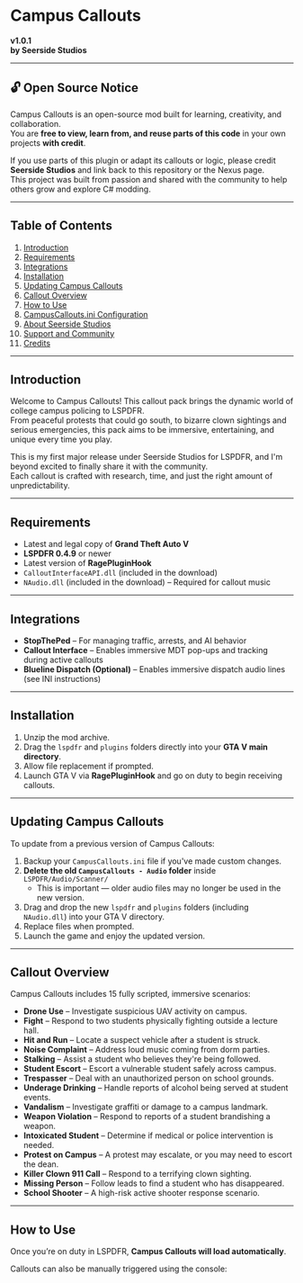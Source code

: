 # Campus Callouts  
**v1.0.1**  
**by Seerside Studios**  

---

## 🔓 Open Source Notice

Campus Callouts is an open-source mod built for learning, creativity, and collaboration.  
You are **free to view, learn from, and reuse parts of this code** in your own projects **with credit**.

If you use parts of this plugin or adapt its callouts or logic, please credit **Seerside Studios** and link back to this repository or the Nexus page.  
This project was built from passion and shared with the community to help others grow and explore C# modding.

---

## Table of Contents  
1. [Introduction](#introduction)  
2. [Requirements](#requirements)  
3. [Integrations](#integrations)  
4. [Installation](#installation)  
5. [Updating Campus Callouts](#updating-campus-callouts)  
6. [Callout Overview](#callout-overview)  
7. [How to Use](#how-to-use)  
8. [CampusCallouts.ini Configuration](#campuscalloutsini-configuration)  
9. [About Seerside Studios](#about-seerside-studios)  
10. [Support and Community](#support-and-community)  
11. [Credits](#credits)  

---

## Introduction

Welcome to Campus Callouts! This callout pack brings the dynamic world of college campus policing to LSPDFR.  
From peaceful protests that could go south, to bizarre clown sightings and serious emergencies, this pack aims to be immersive, entertaining, and unique every time you play.

This is my first major release under Seerside Studios for LSPDFR, and I'm beyond excited to finally share it with the community.  
Each callout is crafted with research, time, and just the right amount of unpredictability.

---

## Requirements

- Latest and legal copy of **Grand Theft Auto V**  
- **LSPDFR 0.4.9** or newer  
- Latest version of **RagePluginHook**  
- `CalloutInterfaceAPI.dll` (included in the download)  
- `NAudio.dll` (included in the download) – Required for callout music  

---

## Integrations

- **StopThePed** – For managing traffic, arrests, and AI behavior  
- **Callout Interface** – Enables immersive MDT pop-ups and tracking during active callouts  
- **Blueline Dispatch (Optional)** – Enables immersive dispatch audio lines (see INI instructions)  

---

## Installation

1. Unzip the mod archive.  
2. Drag the `lspdfr` and `plugins` folders directly into your **GTA V main directory**.  
3. Allow file replacement if prompted.  
4. Launch GTA V via **RagePluginHook** and go on duty to begin receiving callouts.  

---

## Updating Campus Callouts

To update from a previous version of Campus Callouts:

1. Backup your `CampusCallouts.ini` file if you've made custom changes.  
2. **Delete the old `CampusCallouts - Audio` folder** inside `LSPDFR/Audio/Scanner/`  
   - This is important — older audio files may no longer be used in the new version.  
3. Drag and drop the new `lspdfr` and `plugins` folders (including `NAudio.dll`) into your GTA V directory.  
4. Replace files when prompted.  
5. Launch the game and enjoy the updated version.  

---

## Callout Overview

Campus Callouts includes 15 fully scripted, immersive scenarios:

- **Drone Use** – Investigate suspicious UAV activity on campus.  
- **Fight** – Respond to two students physically fighting outside a lecture hall.  
- **Hit and Run** – Locate a suspect vehicle after a student is struck.  
- **Noise Complaint** – Address loud music coming from dorm parties.  
- **Stalking** – Assist a student who believes they're being followed.  
- **Student Escort** – Escort a vulnerable student safely across campus.  
- **Trespasser** – Deal with an unauthorized person on school grounds.  
- **Underage Drinking** – Handle reports of alcohol being served at student events.  
- **Vandalism** – Investigate graffiti or damage to a campus landmark.  
- **Weapon Violation** – Respond to reports of a student brandishing a weapon.  
- **Intoxicated Student** – Determine if medical or police intervention is needed.  
- **Protest on Campus** – A protest may escalate, or you may need to escort the dean.  
- **Killer Clown 911 Call** – Respond to a terrifying clown sighting.  
- **Missing Person** – Follow leads to find a student who has disappeared.  
- **School Shooter** – A high-risk active shooter response scenario.  

---

## How to Use

Once you’re on duty in LSPDFR, **Campus Callouts will load automatically**.

Callouts can also be manually triggered using the console:
